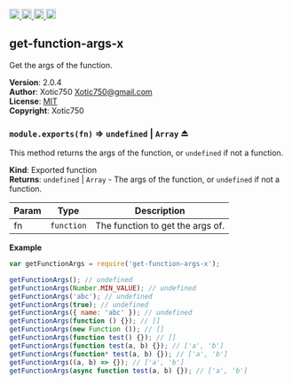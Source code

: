 <a href="https://travis-ci.org/Xotic750/get-function-args-x"
   title="Travis status">
<img
   src="https://travis-ci.org/Xotic750/get-function-args-x.svg?branch=master"
   alt="Travis status" height="18"/>
</a>
<a href="https://david-dm.org/Xotic750/get-function-args-x"
   title="Dependency status">
<img src="https://david-dm.org/Xotic750/get-function-args-x.svg"
   alt="Dependency status" height="18"/>
</a>
<a href="https://david-dm.org/Xotic750/get-function-args-x#info=devDependencies"
   title="devDependency status">
<img src="https://david-dm.org/Xotic750/get-function-args-x/dev-status.svg"
   alt="devDependency status" height="18"/>
</a>
<a href="https://badge.fury.io/js/get-function-args-x" title="npm version">
<img src="https://badge.fury.io/js/get-function-args-x.svg"
   alt="npm version" height="18"/>
</a>
<a name="module_get-function-args-x"></a>

## get-function-args-x
Get the args of the function.

**Version**: 2.0.4  
**Author**: Xotic750 <Xotic750@gmail.com>  
**License**: [MIT](&lt;https://opensource.org/licenses/MIT&gt;)  
**Copyright**: Xotic750  
<a name="exp_module_get-function-args-x--module.exports"></a>

### `module.exports(fn)` ⇒ <code>undefined</code> \| <code>Array</code> ⏏
This method returns the args of the function, or `undefined` if not
a function.

**Kind**: Exported function  
**Returns**: <code>undefined</code> \| <code>Array</code> - The args of the function, or `undefined` if
 not a function.  

| Param | Type | Description |
| --- | --- | --- |
| fn | <code>function</code> | The function to get the args of. |

**Example**  
```js
var getFunctionArgs = require('get-function-args-x');

getFunctionArgs(); // undefined
getFunctionArgs(Number.MIN_VALUE); // undefined
getFunctionArgs('abc'); // undefined
getFunctionArgs(true); // undefined
getFunctionArgs({ name: 'abc' }); // undefined
getFunctionArgs(function () {}); // []
getFunctionArgs(new Function ()); // []
getFunctionArgs(function test() {}); // []
getFunctionArgs(function test(a, b) {}); // ['a', 'b']
getFunctionArgs(function* test(a, b) {}); // ['a', 'b']
getFunctionArgs((a, b) => {}); // ['a', 'b']
getFunctionArgs(async function test(a, b) {}); // ['a', 'b']
```
